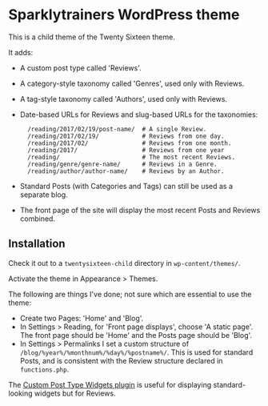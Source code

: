 # Sparklytrainers WordPress theme

This is a child theme of the Twenty Sixteen theme.

It adds:

* A custom post type called 'Reviews'.
* A category-style taxonomy called 'Genres', used only with Reviews.
* A tag-style taxonomy called 'Authors', used only with Reviews.
* Date-based URLs for Reviews and slug-based URLs for the taxonomies:

		/reading/2017/02/19/post-name/  # A single Review.
		/reading/2017/02/19/            # Reviews from one day.
		/reading/2017/02/               # Reviews from one month.
		/reading/2017/                  # Reviews from one year
		/reading/                       # The most recent Reviews.
		/reading/genre/genre-name/      # Reviews in a Genre.
		/reading/author/author-name/    # Reviews by an Author.

* Standard Posts (with Categories and Tags) can still be used as a separate
	blog.
* The front page of the site will display the most recent Posts and Reviews
	combined.


## Installation

Check it out to a `twentysixteen-child` directory in `wp-content/themes/`.

Activate the theme in Appearance > Themes.

The following are things I've done; not sure which are essential to use the
theme:

* Create two Pages: 'Home' and 'Blog'.
* In Settings > Reading, for 'Front page displays', choose 'A static page'. The
	front page should be 'Home' and the Posts page should be 'Blog'.
* In Settings > Permalinks I set a custom structure of `/blog/%year%/%monthnum%/%day%/%postname%/`. This is used for standard Posts, and is consistent with the Review structure declared in `functions.php`.

The [Custom Post Type Widgets plugin](https://wordpress.org/plugins/custom-post-type-widgets/) is useful for displaying standard-looking widgets but for Reviews.


